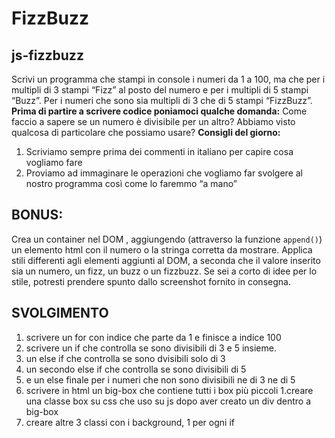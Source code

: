 FizzBuzz
===

## js-fizzbuzz

Scrivi un programma che stampi in console i numeri da 1 a 100,
ma che per i multipli di 3 stampi “Fizz” al posto del numero e per i multipli di 5 stampi “Buzz”.
Per i numeri che sono sia multipli di 3 che di 5 stampi “FizzBuzz”.
**Prima di partire a scrivere codice poniamoci qualche domanda:**
Come faccio a sapere se un numero è divisibile per un altro?
Abbiamo visto qualcosa di particolare che possiamo usare?
**Consigli del giorno:**
1. Scriviamo sempre prima dei commenti in italiano per capire cosa vogliamo fare
2. Proviamo ad immaginare le operazioni che vogliamo far svolgere al nostro programma così come lo faremmo “a mano”
## BONUS:
Crea un container nel DOM , aggiungendo (attraverso la funzione `append()`) un elemento html con il numero o la stringa corretta da mostrare.
Applica stili differenti agli elementi aggiunti al DOM, a seconda che il valore inserito sia un numero, un fizz, un buzz o un fizzbuzz.
Se sei a corto di idee per lo stile, potresti prendere spunto dallo screenshot fornito in consegna.

## SVOLGIMENTO 

1. scrivere un for con indice che parte da 1 e finisce a indice 100
1. scrivere un if che controlla se sono divisibili di 3 e 5 insieme.
1. un else if che controlla se sono dvisibili solo di 3
1. un secondo else if che controlla se sono divisibili di 5
1. e un else finale per i numeri che non sono divisibili ne di 3 ne di 5
1. scrivere in html un big-box che contiene tutti i box più piccoli
1.creare una classe box su css che uso su js dopo aver creato un div dentro a big-box
1. creare altre 3 classi con i background, 1 per ogni if
